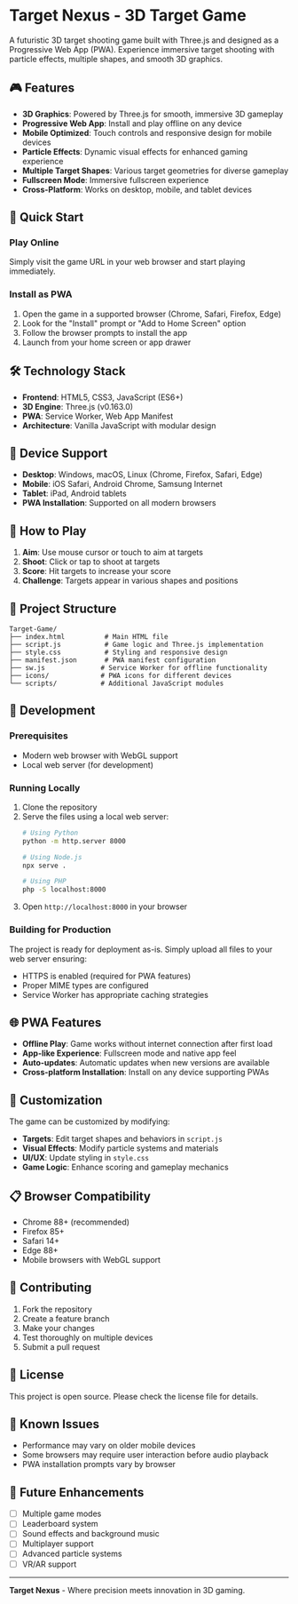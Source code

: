 # Target Nexus - 3D Target Game

A futuristic 3D target shooting game built with Three.js and designed as a Progressive Web App (PWA). Experience immersive target shooting with particle effects, multiple shapes, and smooth 3D graphics.

## 🎮 Features

- **3D Graphics**: Powered by Three.js for smooth, immersive 3D gameplay
- **Progressive Web App**: Install and play offline on any device
- **Mobile Optimized**: Touch controls and responsive design for mobile devices
- **Particle Effects**: Dynamic visual effects for enhanced gaming experience
- **Multiple Target Shapes**: Various target geometries for diverse gameplay
- **Fullscreen Mode**: Immersive fullscreen experience
- **Cross-Platform**: Works on desktop, mobile, and tablet devices

## 🚀 Quick Start

### Play Online
Simply visit the game URL in your web browser and start playing immediately.

### Install as PWA
1. Open the game in a supported browser (Chrome, Safari, Firefox, Edge)
2. Look for the "Install" prompt or "Add to Home Screen" option
3. Follow the browser prompts to install the app
4. Launch from your home screen or app drawer

## 🛠️ Technology Stack

- **Frontend**: HTML5, CSS3, JavaScript (ES6+)
- **3D Engine**: Three.js (v0.163.0)
- **PWA**: Service Worker, Web App Manifest
- **Architecture**: Vanilla JavaScript with modular design

## 📱 Device Support

- **Desktop**: Windows, macOS, Linux (Chrome, Firefox, Safari, Edge)
- **Mobile**: iOS Safari, Android Chrome, Samsung Internet
- **Tablet**: iPad, Android tablets
- **PWA Installation**: Supported on all modern browsers

## 🎯 How to Play

1. **Aim**: Use mouse cursor or touch to aim at targets
2. **Shoot**: Click or tap to shoot at targets
3. **Score**: Hit targets to increase your score
4. **Challenge**: Targets appear in various shapes and positions

## 📂 Project Structure

```
Target-Game/
├── index.html          # Main HTML file
├── script.js           # Game logic and Three.js implementation
├── style.css           # Styling and responsive design
├── manifest.json       # PWA manifest configuration
├── sw.js              # Service Worker for offline functionality
├── icons/             # PWA icons for different devices
└── scripts/           # Additional JavaScript modules
```

## 🔧 Development

### Prerequisites
- Modern web browser with WebGL support
- Local web server (for development)

### Running Locally
1. Clone the repository
2. Serve the files using a local web server:
   ```bash
   # Using Python
   python -m http.server 8000
   
   # Using Node.js
   npx serve .
   
   # Using PHP
   php -S localhost:8000
   ```
3. Open `http://localhost:8000` in your browser

### Building for Production
The project is ready for deployment as-is. Simply upload all files to your web server ensuring:
- HTTPS is enabled (required for PWA features)
- Proper MIME types are configured
- Service Worker has appropriate caching strategies

## 🌐 PWA Features

- **Offline Play**: Game works without internet connection after first load
- **App-like Experience**: Fullscreen mode and native app feel
- **Auto-updates**: Automatic updates when new versions are available
- **Cross-platform Installation**: Install on any device supporting PWAs

## 🎨 Customization

The game can be customized by modifying:
- **Targets**: Edit target shapes and behaviors in `script.js`
- **Visual Effects**: Modify particle systems and materials
- **UI/UX**: Update styling in `style.css`
- **Game Logic**: Enhance scoring and gameplay mechanics

## 📋 Browser Compatibility

- Chrome 88+ (recommended)
- Firefox 85+
- Safari 14+
- Edge 88+
- Mobile browsers with WebGL support

## 🤝 Contributing

1. Fork the repository
2. Create a feature branch
3. Make your changes
4. Test thoroughly on multiple devices
5. Submit a pull request

## 📄 License

This project is open source. Please check the license file for details.

## 🐛 Known Issues

- Performance may vary on older mobile devices
- Some browsers may require user interaction before audio playback
- PWA installation prompts vary by browser

## 🔮 Future Enhancements

- [ ] Multiple game modes
- [ ] Leaderboard system
- [ ] Sound effects and background music
- [ ] Multiplayer support
- [ ] Advanced particle systems
- [ ] VR/AR support

---

**Target Nexus** - Where precision meets innovation in 3D gaming.